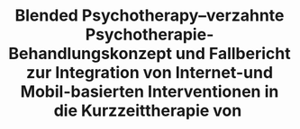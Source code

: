 --- 
abstract: '' 
authors: 
 - I Titzler
 -  V Egle
 -  M Berking
 -  C Gumbmann
 -  admin
doi: '' 
featured: false 
publication: '*Verhaltenstherapie*, 232' 
publication_short: '' 
publishDate: '2019-01-01' 
title: 'Blended Psychotherapy–verzahnte Psychotherapie- Behandlungskonzept und Fallbericht zur Integration von Internet-und Mobil-basierten Interventionen in die Kurzzeittherapie von ' 
url_code: '' 
url_dataset: '' 
url_pdf: '' 
url_poster: '' 
url_project: '' 
url_slides: '' 
url_source: '' 
url_video: '' 
---